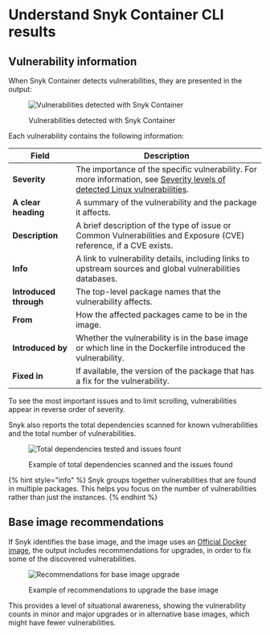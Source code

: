 # Understand Snyk Container CLI results

## **Vulnerability information**

When Snyk Container detects vulnerabilities, they are presented in the output:

<figure><img src="../../../.gitbook/assets/clivulnerabiilities.png" alt="Vulnerabilities detected with Snyk Container"><figcaption><p>Vulnerabilities detected with Snyk Container</p></figcaption></figure>

Each vulnerability contains the following information:

| **Field**              | **Description**                                                                                                                                                                                                |
| ---------------------- | -------------------------------------------------------------------------------------------------------------------------------------------------------------------------------------------------------------- |
| **Severity**           | The importance of the specific vulnerability. For more information, see [Severity levels of detected Linux vulnerabilities](../how-snyk-container-works/severity-levels-of-detected-linux-vulnerabilities.md). |
| **A clear heading**    | A summary of the vulnerability and the package it affects.                                                                                                                                                     |
| **Description**        | A brief description of the type of issue or Common Vulnerabilities and Exposure (CVE) reference, if a CVE exists.                                                                                              |
| **Info**               | A link to vulnerability details, including links to upstream sources and global vulnerabilities databases.                                                                                                     |
| **Introduced through** | The top-level package names that the vulnerability affects.                                                                                                                                                    |
| **From**               | How the affected packages came to be in the image.                                                                                                                                                             |
| **Introduced by**      | Whether the vulnerability is in the base image or which line in the Dockerfile introduced the vulnerability.                                                                                                   |
| **Fixed in**           | If available, the version of the package that has a fix for the vulnerability.                                                                                                                                 |

To see the most important issues and to limit scrolling, vulnerabilities appear in reverse order of severity.

Snyk also reports the total dependencies scanned for known vulnerabilities and the total number of vulnerabilities.

<figure><img src="../../../.gitbook/assets/clisummary.png" alt="Total dependencies tested and issues fount"><figcaption><p>Example of total dependencies scanned and the issues found</p></figcaption></figure>

{% hint style="info" %}
Snyk groups together vulnerabilities that are found in multiple packages. This helps you focus on the number of vulnerabilities rather than just the instances.
{% endhint %}

## Base image recommendations

If Snyk identifies the base image, and the image uses an [Official Docker image](https://docs.docker.com/docker-hub/official\_images/), the output includes recommendations for upgrades, in order to fix some of the discovered vulnerabilities.

<figure><img src="../../../.gitbook/assets/clirecommendations.png" alt="Recommendations for base image upgrade"><figcaption><p>Example of recommendations to upgrade the base image</p></figcaption></figure>

This provides a level of situational awareness, showing the vulnerability counts in minor and major upgrades or in alternative base images, which might have fewer vulnerabilities.
